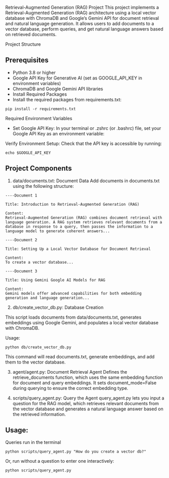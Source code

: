 Retrieval-Augmented Generation (RAG) Project
This project implements a Retrieval-Augmented Generation (RAG) architecture using a local vector database with ChromaDB and Google’s Gemini API for document retrieval and natural language generation. It allows users to add documents to a vector database, perform queries, and get natural language answers based on retrieved documents.

Project Structure

## Prerequisites

- Python 3.8 or higher
- Google API Key for Generative AI (set as GOOGLE_API_KEY in environment variables)
- ChromaDB and Google Gemini API libraries
- Install Required Packages
- Install the required packages from requirements.txt:

`pip install -r requirements.txt`

Required Environment Variables

- Set Google API Key: In your terminal or .zshrc (or .bashrc) file, set your Google API Key as an environment variable:

Verify Environment Setup: Check that the API key is accessible by running:

`echo $GOOGLE_API_KEY`

## Project Components

1. data/documents.txt: Document Data
   Add documents in documents.txt using the following structure:

```
----Document 1

Title: Introduction to Retrieval-Augmented Generation (RAG)

Content:
Retrieval-Augmented Generation (RAG) combines document retrieval with language generation. A RAG system retrieves relevant documents from a database in response to a query, then passes the information to a language model to generate coherent answers...

----Document 2

Title: Setting Up a Local Vector Database for Document Retrieval

Content:
To create a vector database...

----Document 3

Title: Using Gemini Google AI Models for RAG

Content:
Gemini models offer advanced capabilities for both embedding generation and language generation...
```

2. db/create_vector_db.py: Database Creation

This script loads documents from data/documents.txt, generates embeddings using Google Gemini, and populates a local vector database with ChromaDB.

Usage:

`python db/create_vector_db.py`

This command will read documents.txt, generate embeddings, and add them to the vector database.

3. agent/agent.py: Document Retrieval Agent
   Defines the retrieve_documents function, which uses the same embedding function for document and query embeddings. It sets document_mode=False during querying to ensure the correct embedding type.

4. scripts/query_agent.py: Query the Agent
   query_agent.py lets you input a question for the RAG model, which retrieves relevant documents from the vector database and generates a natural language answer based on the retrieved information.

## Usage:

Queries run in the terminal

`python scripts/query_agent.py "How do you create a vector db?"`

Or, run without a question to enter one interactively:

`python scripts/query_agent.py`
